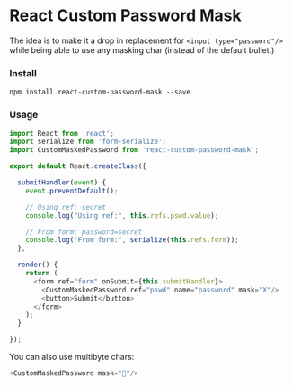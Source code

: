 # React Custom Password Mask

The idea is to make it a drop in replacement for `<input type="password"/>` while being able to use any masking char (instead of the default bullet.)

### Install

```shell
npm install react-custom-password-mask --save
```

### Usage

```javascript
import React from 'react';
import serialize from 'form-serialize';
import CustomMaskedPassword from 'react-custom-password-mask';

export default React.createClass({

  submitHandler(event) {
    event.preventDefault();

    // Using ref: secret
    console.log("Using ref:", this.refs.pswd.value);

    // From form: password=secret
    console.log("From form:", serialize(this.refs.form));
  },

  render() {
    return (
      <form ref="form" onSubmit={this.submitHandler}>
        <CustomMaskedPassword ref="pswd" name="password" mask="X"/>
        <button>Submit</button>
      </form>
    );
  }

}); 

```

You can also use multibyte chars:

```javascript
<CustomMaskedPassword mask="💩"/>
```
